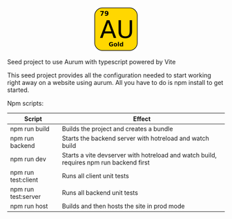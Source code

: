 <p align="center">
    <img src="./client/src/images/aurum.png" width="100" height="100">
</p>
Seed project to use Aurum with typescript powered by Vite

This seed project provides all the configuration needed to start working right away on a website using aurum.
All you have to do is npm install to get started.

Npm scripts:

| Script              | Effect                                                                                 |
| ------------------- | -------------------------------------------------------------------------------------- |
| npm run build       | Builds the project and creates a bundle                                                |
| npm run backend     | Starts the backend server with hotreload and watch build                               |
| npm run dev         | Starts a vite devserver with hotreload and watch build, requires npm run backend first |
| npm run test:client | Runs all client unit tests                                                             |
| npm run test:server | Runs all backend unit tests                                                            |
| npm run host        | Builds and then hosts the site in prod mode                                            |
